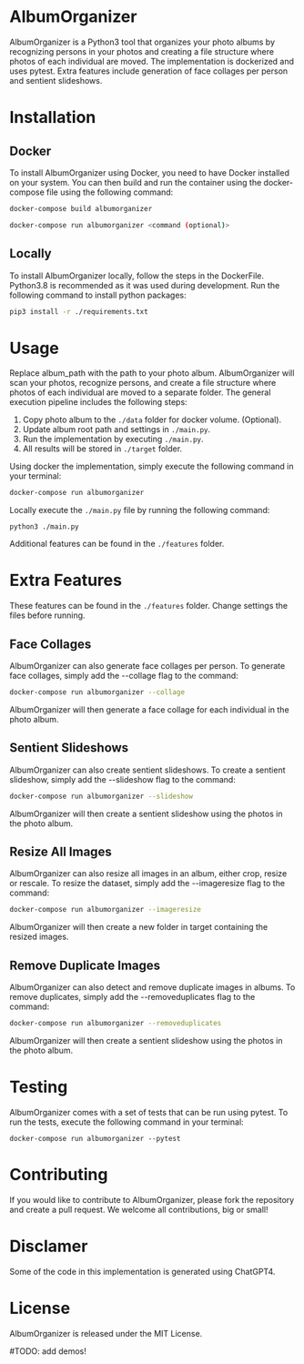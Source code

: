 # AlbumOrganizer

AlbumOrganizer is a Python3 tool that organizes your photo albums by recognizing persons in your photos and creating a file structure where photos of each individual are moved. The implementation is dockerized and uses pytest. Extra features include generation of face collages per person and sentient slideshows.

# Installation 

## Docker

To install AlbumOrganizer using Docker, you need to have Docker installed on your system. You can then build and run the container using the docker-compose file using the following command:

```bash
docker-compose build albumorganizer

docker-compose run albumorganizer <command (optional)>
```

## Locally

To install AlbumOrganizer locally, follow the steps in the DockerFile. Python3.8 is recommended as it was used during development. Run the following command to install python packages:

```bash
pip3 install -r ./requirements.txt
```

# Usage

Replace album_path with the path to your photo album. AlbumOrganizer will scan your photos, recognize persons, and create a file structure where photos of each individual are moved to a separate folder. The general execution pipeline includes the following steps:
1. Copy photo album to the `./data` folder for docker volume. (Optional). 
2. Update album root path and settings in `./main.py`.
3. Run the implementation by executing `./main.py`.
4. All results will be stored in `./target` folder.

Using docker the implementation, simply execute the following command in your terminal:

```bash
docker-compose run albumorganizer
```
Locally execute the `./main.py` file by running the following command:
```
python3 ./main.py
```
Additional features can be found in the `./features` folder.

# Extra Features

These features can be found in the `./features` folder. Change settings the files before running.
## Face Collages

AlbumOrganizer can also generate face collages per person. To generate face collages, simply add the --collage flag to the command:

```bash
docker-compose run albumorganizer --collage
```

AlbumOrganizer will then generate a face collage for each individual in the photo album.
## Sentient Slideshows

AlbumOrganizer can also create sentient slideshows. To create a sentient slideshow, simply add the --slideshow flag to the command:

```bash
docker-compose run albumorganizer --slideshow
```

AlbumOrganizer will then create a sentient slideshow using the photos in the photo album.

## Resize All Images

AlbumOrganizer can also resize all images in an album, either crop, resize or rescale. To resize the dataset, simply add the --imageresize flag to the command:

```bash
docker-compose run albumorganizer --imageresize
```

AlbumOrganizer will then create a new folder in target containing the resized images.

## Remove Duplicate Images

AlbumOrganizer can also detect and remove duplicate images in albums. To remove duplicates, simply add the --removeduplicates flag to the command:

```bash
docker-compose run albumorganizer --removeduplicates
```

AlbumOrganizer will then create a sentient slideshow using the photos in the photo album.
# Testing

AlbumOrganizer comes with a set of tests that can be run using pytest. To run the tests, execute the following command in your terminal:

```arduino
docker-compose run albumorganizer --pytest
```

# Contributing

If you would like to contribute to AlbumOrganizer, please fork the repository and create a pull request. We welcome all contributions, big or small!

# Disclamer
Some of the code in this implementation is generated using ChatGPT4.

# License

AlbumOrganizer is released under the MIT License.


#TODO: add demos!